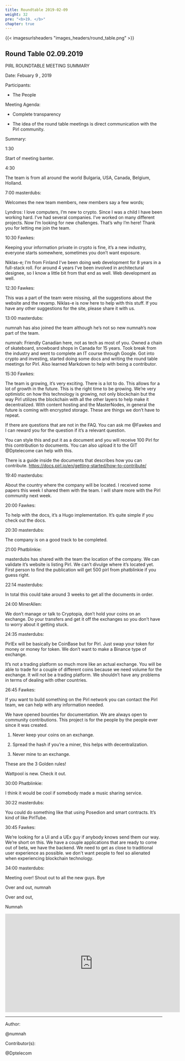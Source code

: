 ```yaml
---
title: Roundtable 2019-02-09
weight: 32
pre: "<b>19. </b>"
chapter: true
---
```



{{< imagesurlsheaders "images_headers/round_table.png" >}}



## Round Table 02.09.2019


PIRL ROUNDTABLE MEETING SUMMARY

Date: Febuary 9 , 2019

Participants:

- The People

Meeting Agenda:

-  Complete transparency

-  The idea of the round table meetings is
 direct communication with the Pirl community.


Summary:


1:30


Start of meeting banter.


4:30


The team is from all around the world Bulgaria, USA, Canada, Belgium, Holland.


7:00 masterdubs:


Welcomes the new team members, new members say a few words;


Lyndros: I love computers, I’m new to crypto. Since I was a child I have been working hard. I’ve had several companies. I’ve worked on many different projects. Now I’m looking for new challenges. That’s why I’m here! Thank you for letting me join the team.


10:30 Fawkes:


Keeping your information private in crypto is fine, it’s a new industry, everyone starts somewhere, sometimes you don’t want exposure.


Niklas-e; I’m from Finland I’ve been doing web development for 8 years in a full-stack roll. For around 4 years I’ve been involved in architectural designee, so I know a little bit from that end as well. Web development as well.


12:30 Fawkes:


This was a part of the team were missing, all the suggestions about the website and the revamp. Niklas-e is now here to help with this stuff. If you have any other suggestions for the site, please share it with us.


13:00 masterdubs:


numnah has also joined the team although he’s not so new numnah’s now part of the team.


numnah: Friendly Canadian here, not as tech as most of you. Owned a chain of skateboard, snowboard shops in Canada for 15 years. Took break from the industry and went to complete an IT course through Google. Got into crypto and investing, started doing some docs and writing the round table meetings for Pirl. Also learned Markdown to help with being a contributor.


15:30 Fawkes:


The team is growing, it’s very exciting. There is a lot to do. This allows for a lot of growth in the future. This is the right time to be growing. We’re very optimistic on how this technology is growing, not only blockchain but the way Pirl utilizes the blockchain with all the other layers to help make it decentralized. With content hosting and the MasterNodes, in general the future is coming with encrypted storage. These are things we don’t have to repeat.



If there are questions that are not in the FAQ. You can ask me @Fawkes and I can reward you for the question if it’s a relevant question.  


You can style this and put it as a document and you will receive 100 Pirl for this contribution to documents.
You can also upload it to the GIT @Dptelecome can help with this.


There is a guide inside the documents that describes how you can contribute. https://docs.pirl.io/en/getting-started/how-to-contribute/


19:40 masterdubs:


About the country where the company will be located. I received some papers this week I shared them with the team. I will share more with the Pirl community next week.


20:00 Fawkes:


To help with the docs, it’s a Hugo implementation. It’s quite simple if you check out the docs.


20:30 masterdubs:


The company is on a good track to be completed.


21:00 Phatblinkie:


masterdubs has shared with the team the location of the company. We can validate it’s website is listing Pirl. We can’t divulge where it’s located yet.  First person to find the publication will get 500 pirl from phatblinkie if you guess right.


22:14 masterdubs:


In total this could take around 3 weeks to get all the documents in order.


24:00 MinerAllen:


We don’t manage or talk to Cryptopia, don’t hold your coins on an exchange. Do your transfers and get it off the exchanges so you don’t have to worry about it getting stuck.


24:35 masterdubs:


PirlEx will be basically be CoinBase but for Pirl. Just swap your token for money or money for token. We don’t want to make a Binance type of exchange.


It’s not a trading platform so much more like an actual exchange. You will be able to trade for a couple of different coins because we need volume for the exchange. It will not be a trading platform. We shouldn’t have any problems in terms of dealing with other countries.


26:45 Fawkes:


If you want to build something on the Pirl network you can contact the Pirl team, we can help with any information needed.


We have opened bounties for documentation. We are always open to community contributions.  This project is for the people by the people ever since it was created.


1) Never keep your coins on an exchange.


2) Spread the hash if you’re a miner, this helps with decentralization.


3) Never mine to an exchange.


These are the 3 Golden rules!


Wattpool is new. Check it out.


30:00 Phatblinkie:


I think it would be cool if somebody made a music sharing service.


30:22 masterdubs:


You could do something like that using Posedion and smart contracts. It’s kind of like PirlTube.


30:45 Fawkes:


We’re looking for a UI and a UEx guy if anybody knows send them our way. We’re short on this. We have a couple applications that are ready to come out of beta, we have the backend. We need to get as close to traditional user experience as possible. we don't want people to feel so alienated when experiencing blockchain technology.


34:00 masterdubs:


Meeting over! Shout out to all the new guys. Bye

Over and out,
numnah





Over and out,

Numnah


<iframe width="560" height="315" src="https://pirl.live/ipns/QmPq5wsJx28EJaGHHxkBzbRgufVK3scJey2oM886iUQ175/#/details/0xe77ac83d3a33c7a04249a52ef8d867ddc8b90d4ccb9c97c15d21d6f9feff6114" frameborder="0" allow="accelerometer; autoplay; encrypted-media; gyroscope; picture-in-picture" allowfullscreen></iframe>


---
Author:


@numnah


Contributor(s):


@Dptelecom
